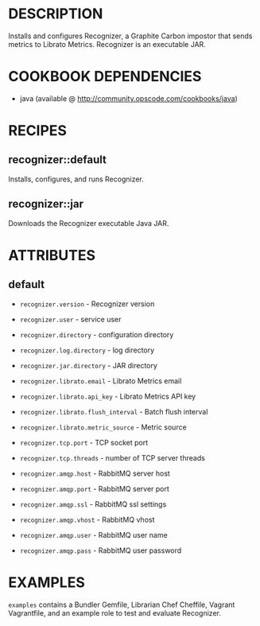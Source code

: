 DESCRIPTION
===========

Installs and configures Recognizer, a Graphite Carbon impostor that
sends metrics to Librato Metrics. Recognizer is an executable JAR.

COOKBOOK DEPENDENCIES
=====================

* java (available @ http://community.opscode.com/cookbooks/java)

RECIPES
=======

recognizer::default
-------------------

Installs, configures, and runs Recognizer.

recognizer::jar
---------------

Downloads the Recognizer executable Java JAR.

ATTRIBUTES
==========

default
-------

* `recognizer.version`       - Recognizer version
* `recognizer.user`          - service user
* `recognizer.directory`     - configuration directory
* `recognizer.log.directory` - log directory
* `recognizer.jar.directory` - JAR directory

* `recognizer.librato.email`          - Librato Metrics email
* `recognizer.librato.api_key`        - Librato Metrics API key
* `recognizer.librato.flush_interval` - Batch flush interval
* `recognizer.librato.metric_source`  - Metric source

* `recognizer.tcp.port`    - TCP socket port
* `recognizer.tcp.threads` - number of TCP server threads

* `recognizer.amqp.host`  - RabbitMQ server host
* `recognizer.amqp.port`  - RabbitMQ server port
* `recognizer.amqp.ssl`   - RabbitMQ ssl settings
* `recognizer.amqp.vhost` - RabbitMQ vhost
* `recognizer.amqp.user`  - RabbitMQ user name
* `recognizer.amqp.pass`  - RabbitMQ user password

EXAMPLES
========

`examples` contains a Bundler Gemfile, Librarian Chef Cheffile,
Vagrant Vagrantfile, and an example role to test and evaluate
Recognizer.
